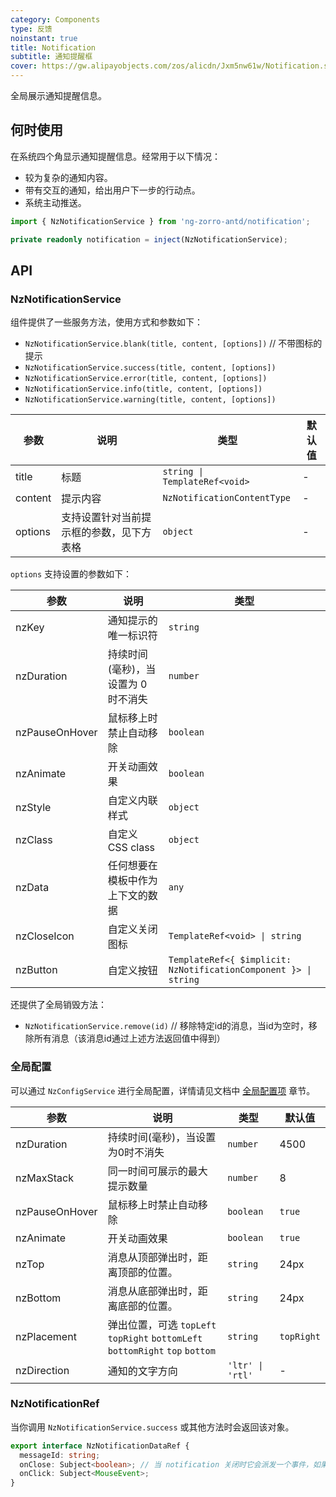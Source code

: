 ```yaml
---
category: Components
type: 反馈
noinstant: true
title: Notification
subtitle: 通知提醒框
cover: https://gw.alipayobjects.com/zos/alicdn/Jxm5nw61w/Notification.svg
---
```


全局展示通知提醒信息。

## 何时使用

在系统四个角显示通知提醒信息。经常用于以下情况：

- 较为复杂的通知内容。
- 带有交互的通知，给出用户下一步的行动点。
- 系统主动推送。

```ts
import { NzNotificationService } from 'ng-zorro-antd/notification';

private readonly notification = inject(NzNotificationService);
```

## API

### NzNotificationService

组件提供了一些服务方法，使用方式和参数如下：

- `NzNotificationService.blank(title, content, [options])` // 不带图标的提示
- `NzNotificationService.success(title, content, [options])`
- `NzNotificationService.error(title, content, [options])`
- `NzNotificationService.info(title, content, [options])`
- `NzNotificationService.warning(title, content, [options])`

| 参数      | 说明                   | 类型                                                                                | 默认值 |
|---------|----------------------|-----------------------------------------------------------------------------------|-----|
| title   | 标题                   | `string \| TemplateRef<void>`                                                     | -   |
| content | 提示内容                 | `NzNotificationContentType` | -   |
| options | 支持设置针对当前提示框的参数，见下方表格 | `object`                                                                          | -   |

`options` 支持设置的参数如下：

| 参数             | 说明                   | 类型                                                              |
|----------------|----------------------|-----------------------------------------------------------------|
| nzKey          | 通知提示的唯一标识符           | `string`                                                        |
| nzDuration     | 持续时间(毫秒)，当设置为 0 时不消失 | `number`                                                        |
| nzPauseOnHover | 鼠标移上时禁止自动移除          | `boolean`                                                       |
| nzAnimate      | 开关动画效果               | `boolean`                                                       |
| nzStyle        | 自定义内联样式              | `object`                                                        |
| nzClass        | 自定义 CSS class        | `object`                                                        |
| nzData         | 任何想要在模板中作为上下文的数据     | `any`                                                           |
| nzCloseIcon    | 自定义关闭图标              | `TemplateRef<void> \| string`                                   |
| nzButton       | 自定义按钮                | `TemplateRef<{ $implicit: NzNotificationComponent }> \| string` |

还提供了全局销毁方法：

- `NzNotificationService.remove(id)` // 移除特定id的消息，当id为空时，移除所有消息（该消息id通过上述方法返回值中得到）

### 全局配置

可以通过 `NzConfigService` 进行全局配置，详情请见文档中 [全局配置项](/docs/global-config/zh) 章节。

| 参数             | 说明                                                                     | 类型               | 默认值        |
|----------------|------------------------------------------------------------------------|------------------|------------|
| nzDuration     | 持续时间(毫秒)，当设置为0时不消失                                                     | `number`         | 4500       |
| nzMaxStack     | 同一时间可展示的最大提示数量                                                         | `number`         | 8          |
| nzPauseOnHover | 鼠标移上时禁止自动移除                                                            | `boolean`        | `true`     |
| nzAnimate      | 开关动画效果                                                                 | `boolean`        | `true`     |
| nzTop          | 消息从顶部弹出时，距离顶部的位置。                                                      | `string`         | 24px       |
| nzBottom       | 消息从底部弹出时，距离底部的位置。                                                      | `string`         | 24px       |
| nzPlacement    | 弹出位置，可选 `topLeft` `topRight` `bottomLeft` `bottomRight` `top` `bottom` | `string`         | `topRight` |
| nzDirection    | 通知的文字方向                                                                | `'ltr' \| 'rtl'` | -          |

### NzNotificationRef

当你调用 `NzNotificationService.success` 或其他方法时会返回该对象。

```ts
export interface NzNotificationDataRef {
  messageId: string;
  onClose: Subject<boolean>; // 当 notification 关闭时它会派发一个事件，如果为用户手动关闭会派发 `true`
  onClick: Subject<MouseEvent>;
}
```
